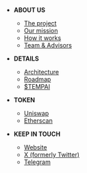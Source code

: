 - **ABOUT US**
  - [<i class="fas fa-book-open"></i> The project](/about/the-project.md)
  - [<i class="fas fa-bullseye"></i> Our mission](/about/our-mission.md)
  - [<i class="fas fa-drafting-compass"></i> How it works](/about/how-it-works.md)
  - [<i class="fas fa-user-friends"></i> Team & Advisors](/about/team.md)
 
- **DETAILS**
  - [<i class="fas fa-cogs"></i> Architecture](details/architecture.md)
  - [<i class="fas fa-map-signs"></i> Roadmap](details/roadmap.md)
  - [<i class="fas fa-coins"></i> $TEMPAI](details/tempai.md)
 
- **TOKEN**
  - [<i class="fas fa-money-bill"></i> Uniswap](https://uniswap.org)
  - [<i class="fas fa-link"></i> Etherscan](https://etherscan.com)

- **KEEP IN TOUCH**
  - [<i class="fas fa-globe"></i> Website](https://temporisai.net)
  - [<i class="fab fa-twitter"></i> X (formerly Twitter)](https://x.com/temporisai)
  - [<i class="fab fa-telegram-plane"></i> Telegram](https://telegram.com)
